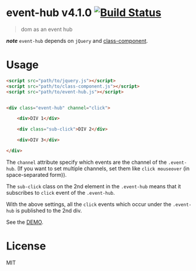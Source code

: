 # event-hub v4.1.0 [![Build Status](https://travis-ci.org/kt3k/event-hub.svg?branch=master)](https://travis-ci.org/kt3k/event-hub)

> dom as an event hub

***note*** `event-hub` depends on `jQuery` and [class-component](https://github.com/kt3k/class-component).

# Usage

```html
<script src="path/to/jquery.js"></script>
<script src="path/to/class-component.js"></script>
<script src="path/to/event-hub.js"></script>


<div class="event-hub" channel="click">

    <div>DIV 1</div>

    <div class="sub-click">DIV 2</div>

    <div>DIV 3</div>

</div>
```

The `channel` attribute specify which events are the channel of the `.event-hub`. (If you want to set multiple channels, set them like `click mouseover` (in space-separated form)).

The `sub-click` class on the 2nd element in the `.event-hub` means that it subscribes to `click` event of the `.event-hub`.

With the above settings, all the `click` events which occur under the `.event-hub` is published to the 2nd div.

See the [DEMO](https://kt3k.github.io/event-hub/test.html).



# License

MIT
